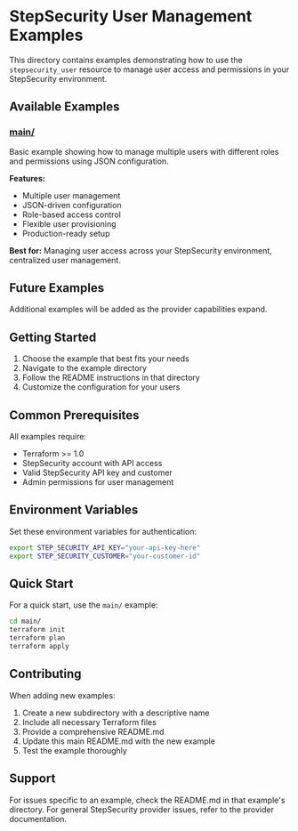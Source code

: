 # StepSecurity User Management Examples

This directory contains examples demonstrating how to use the `stepsecurity_user` resource to manage user access and permissions in your StepSecurity environment.

## Available Examples

### [main/](./main/)
Basic example showing how to manage multiple users with different roles and permissions using JSON configuration.

**Features:**
- Multiple user management
- JSON-driven configuration
- Role-based access control
- Flexible user provisioning
- Production-ready setup

**Best for:** Managing user access across your StepSecurity environment, centralized user management.

## Future Examples

Additional examples will be added as the provider capabilities expand.

## Getting Started

1. Choose the example that best fits your needs
2. Navigate to the example directory
3. Follow the README instructions in that directory
4. Customize the configuration for your users

## Common Prerequisites

All examples require:
- Terraform >= 1.0
- StepSecurity account with API access
- Valid StepSecurity API key and customer
- Admin permissions for user management

## Environment Variables

Set these environment variables for authentication:

```bash
export STEP_SECURITY_API_KEY="your-api-key-here"
export STEP_SECURITY_CUSTOMER="your-customer-id"
```

## Quick Start

For a quick start, use the `main/` example:

```bash
cd main/
terraform init
terraform plan
terraform apply
```

## Contributing

When adding new examples:

1. Create a new subdirectory with a descriptive name
2. Include all necessary Terraform files
3. Provide a comprehensive README.md
4. Update this main README.md with the new example
5. Test the example thoroughly

## Support

For issues specific to an example, check the README.md in that example's directory. For general StepSecurity provider issues, refer to the provider documentation.